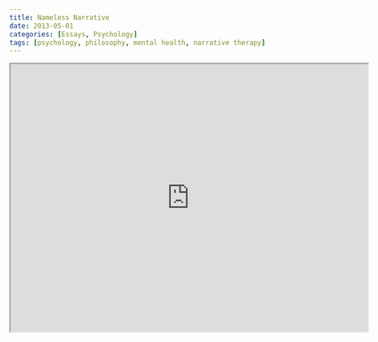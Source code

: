 ```yaml
---
title: Nameless Narrative
date: 2013-05-01
categories: [Essays, Psychology]
tags: [psychology, philosophy, mental health, narrative therapy]
---
```


<p style="text-align: center">
<iframe src="https://drive.google.com/file/d/0B2RH_BSaD6YPNVU4dm16NWdMeDg/preview?resourcekey=0-3w23GEoq8S8OCol7Lla-6Q" width="640" height="480" allow="autoplay"></iframe>
</p>
